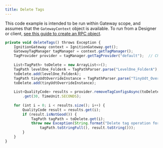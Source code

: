 ```yaml
---
title: Delete Tags
---
```

This code example is intended to be run within Gateway scope, and assumes that the `GatewayContext` object is available. To run from a Designer or client, [see this guide to create an RPC object](/docs/programming-for-the-designer-client).

```js
private void deleteTags() throws Exception {
    IgnitionGateway context = IgnitionGateway.get();
    GatewayTagManager tagManager = context.getTagManager();
    TagProvider provider = tagManager.getTagProvider("default");  // Change tag provider name here as needed
 
    List<TagPath> toDelete = new ArrayList<>();
    TagPath levelOne_FolderA = TagPathParser.parse("LevelOne_FolderA");
    toDelete.add(levelOne_FolderA);
    TagPath tinyUdtOverrideInstance = TagPathParser.parse("TinyUdt_OverrideInstance");
    toDelete.add(tinyUdtOverrideInstance);
 
    List<QualityCode> results = provider.removeTagConfigsAsync(toDelete)
        .get(30, TimeUnit.SECONDS);
 
    for (int i = 0; i < results.size(); i++) {
        QualityCode result = results.get(i);
        if (result.isNotGood()) {
            TagPath tagPath = toDelete.get(i);
            throw new Exception(String.format("Delete tag operation for tag '%s' returned bad result '%s'",
                tagPath.toStringFull(), result.toString()));
        }
    }
}
```